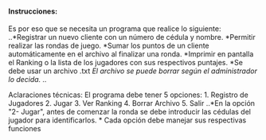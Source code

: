 
#### Instrucciones:

Es por eso que se necesita un programa que realice lo siguiente:
..*Registrar un nuevo cliente con un número de cédula y nombre.
  *Permitir realizar las rondas de juego.
  *Sumar los puntos de un cliente automáticamente en el archivo al finalizar una ronda.
  *Imprimir en pantalla el Ranking o la lista de los jugadores con sus respectivos puntajes.
  *Se debe usar un archivo .txt
  *El archivo se puede borrar según el administrador lo decida. ..*   

  Aclaraciones técnicas:
    El programa debe tener 5 opciones:
    1. Registro de Jugadores
    2. Jugar
    3. Ver Ranking
    4. Borrar Archivo
    5. Salir
  ..*En la opción "2- Jugar", antes de comenzar la ronda se debe introducir las
  cédulas del jugador para identificarlos.
    * Cada opción debe manejar sus respectivas funciones
